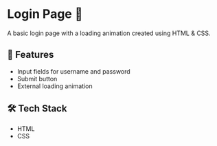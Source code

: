 # Login Page 🔐

A basic login page with a loading animation created using HTML & CSS.

## 🔧 Features
- Input fields for username and password
- Submit button
- External loading animation

## 🛠 Tech Stack
- HTML
- CSS
